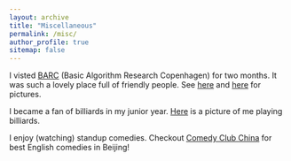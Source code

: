 ```yaml
---
layout: archive
title: "Miscellaneous"
permalink: /misc/
author_profile: true
sitemap: false
---
```


I visted [BARC](https://barc.ku.dk/) (Basic Algorithm Research Copenhagen) for two months. It was such a lovely place full of friendly people. See [here](../img/barc1.jpg) and [here](../img/barc2.jpg) for pictures. 

I became a fan of billiards in my junior year. [Here](../img/billiards.jpeg) is a picture of me playing billiards. 

I enjoy (watching) standup comedies. Checkout [Comedy Club China](https://www.facebook.com/comedyclubchina/) for best English comedies in Beijing!
